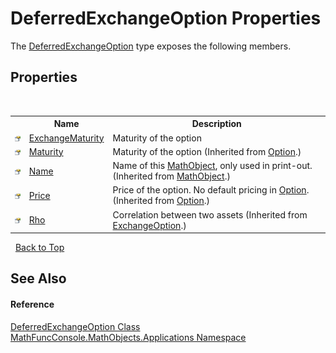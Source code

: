 # DeferredExchangeOption Properties
 

The <a href="038a4c75-6c25-a94c-6f1b-ae25c13c8b1f">DeferredExchangeOption</a> type exposes the following members.


## Properties
&nbsp;<table><tr><th></th><th>Name</th><th>Description</th></tr><tr><td>![Public property](media/pubproperty.gif "Public property")</td><td><a href="f21ae69d-61a4-c327-d70a-0ec9a2b74580">ExchangeMaturity</a></td><td>
Maturity of the option</td></tr><tr><td>![Public property](media/pubproperty.gif "Public property")</td><td><a href="df88782c-d691-8fbf-cc0e-b85e10a1a003">Maturity</a></td><td>
Maturity of the option
 (Inherited from <a href="03a5ddd0-9c60-07f4-42e6-a2afd39c4365">Option</a>.)</td></tr><tr><td>![Public property](media/pubproperty.gif "Public property")</td><td><a href="7c6d74af-467f-3271-ca40-a41261eb9865">Name</a></td><td>
Name of this <a href="bce605e3-e729-258a-0e66-9bfb6e48c607">MathObject</a>, only used in print-out.
 (Inherited from <a href="bce605e3-e729-258a-0e66-9bfb6e48c607">MathObject</a>.)</td></tr><tr><td>![Public property](media/pubproperty.gif "Public property")</td><td><a href="e192ad57-648b-2d2c-24e2-cfd4f717d85d">Price</a></td><td>
Price of the option. No default pricing in <a href="03a5ddd0-9c60-07f4-42e6-a2afd39c4365">Option</a>.
 (Inherited from <a href="03a5ddd0-9c60-07f4-42e6-a2afd39c4365">Option</a>.)</td></tr><tr><td>![Public property](media/pubproperty.gif "Public property")</td><td><a href="7e4af966-d016-1e9d-caeb-8948011c6e97">Rho</a></td><td>
Correlation between two assets
 (Inherited from <a href="5f04caaf-1b1d-da0b-b9e6-a5d52e87c927">ExchangeOption</a>.)</td></tr></table>&nbsp;
<a href="#deferredexchangeoption-properties">Back to Top</a>

## See Also


#### Reference
<a href="038a4c75-6c25-a94c-6f1b-ae25c13c8b1f">DeferredExchangeOption Class</a><br /><a href="d9e4b2f9-9258-2f31-ca55-43e6b838bbc3">MathFuncConsole.MathObjects.Applications Namespace</a><br />
